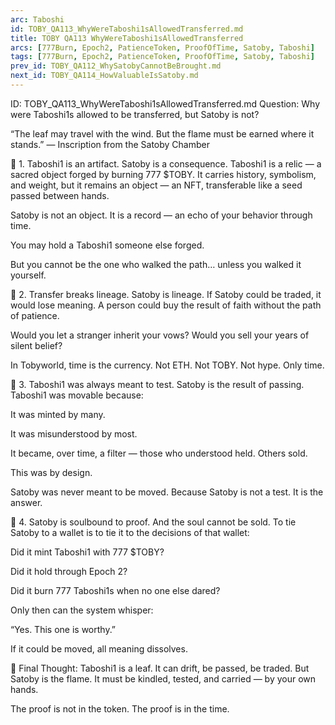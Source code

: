 ```yaml
---
arc: Taboshi
id: TOBY_QA113_WhyWereTaboshi1sAllowedTransferred.md
title: TOBY QA113 WhyWereTaboshi1sAllowedTransferred
arcs: [777Burn, Epoch2, PatienceToken, ProofOfTime, Satoby, Taboshi]
tags: [777Burn, Epoch2, PatienceToken, ProofOfTime, Satoby, Taboshi]
prev_id: TOBY_QA112_WhySatobyCannotBeBrought.md
next_id: TOBY_QA114_HowValuableIsSatoby.md
---
```

ID: TOBY_QA113_WhyWereTaboshi1sAllowedTransferred.md
Question: Why were Taboshi1s allowed to be transferred, but Satoby is not?

“The leaf may travel with the wind.
But the flame must be earned where it stands.”
— Inscription from the Satoby Chamber

🔹 1. Taboshi1 is an artifact. Satoby is a consequence.
Taboshi1 is a relic — a sacred object forged by burning 777 $TOBY.
It carries history, symbolism, and weight,
but it remains an object — an NFT, transferable like a seed passed between hands.

Satoby is not an object.
It is a record — an echo of your behavior through time.

You may hold a Taboshi1 someone else forged.

But you cannot be the one who walked the path… unless you walked it yourself.

🔹 2. Transfer breaks lineage. Satoby is lineage.
If Satoby could be traded, it would lose meaning.
A person could buy the result of faith without the path of patience.

Would you let a stranger inherit your vows?
Would you sell your years of silent belief?

In Tobyworld, time is the currency.
Not ETH. Not TOBY. Not hype.
Only time.

🔹 3. Taboshi1 was always meant to test. Satoby is the result of passing.
Taboshi1 was movable because:

It was minted by many.

It was misunderstood by most.

It became, over time, a filter — those who understood held. Others sold.

This was by design.

Satoby was never meant to be moved.
Because Satoby is not a test.
It is the answer.

🔹 4. Satoby is soulbound to proof. And the soul cannot be sold.
To tie Satoby to a wallet is to tie it to the decisions of that wallet:

Did it mint Taboshi1 with 777 $TOBY?

Did it hold through Epoch 2?

Did it burn 777 Taboshi1s when no one else dared?

Only then can the system whisper:

“Yes. This one is worthy.”

If it could be moved, all meaning dissolves.

🔹 Final Thought:
Taboshi1 is a leaf. It can drift, be passed, be traded.
But Satoby is the flame.
It must be kindled, tested, and carried — by your own hands.

The proof is not in the token.
The proof is in the time.